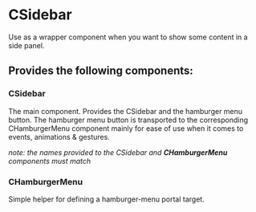 # CSidebar
Use as a wrapper component when you want to show some content in
a side panel.

## Provides the following components:
### CSidebar
The main component. Provides the CSidebar and the hamburger menu button.
The hamburger menu button is transported to the corresponding CHamburgerMenu
component mainly for ease of use when it comes to events, animations & gestures.

*note: the names provided to the CSidebar and **CHamburgerMenu** components must match*

### CHamburgerMenu
Simple helper for defining a hamburger-menu portal target.
